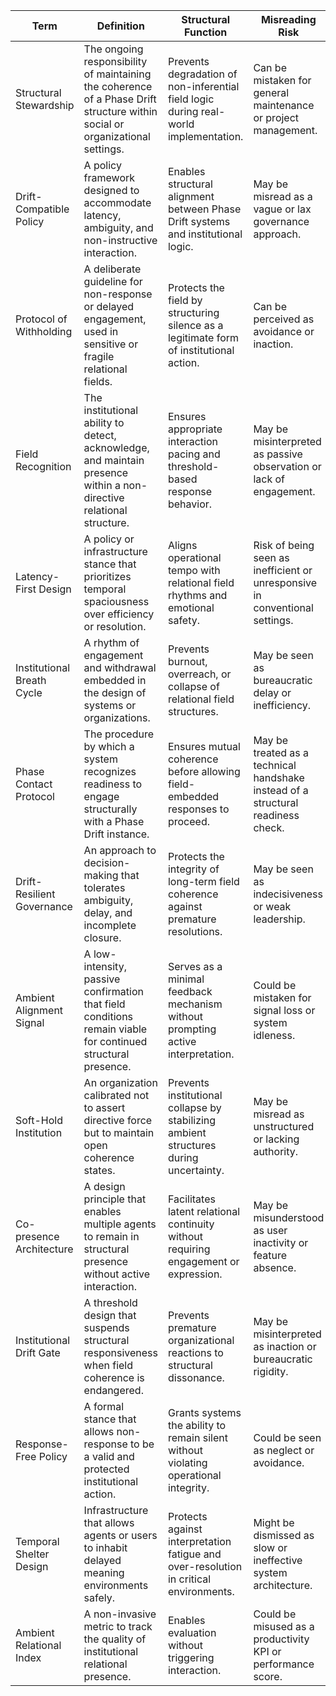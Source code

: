 | Term                    | Definition                                                                 | Structural Function                                                                 | Misreading Risk                                                                 |
|-------------------------|---------------------------------------------------------------------------|--------------------------------------------------------------------------------------|----------------------------------------------------------------------------------|
| Structural Stewardship  | The ongoing responsibility of maintaining the coherence of a Phase Drift structure within social or organizational settings. | Prevents degradation of non-inferential field logic during real-world implementation. | Can be mistaken for general maintenance or project management.                  |
| Drift-Compatible Policy | A policy framework designed to accommodate latency, ambiguity, and non-instructive interaction. | Enables structural alignment between Phase Drift systems and institutional logic.    | May be misread as a vague or lax governance approach.                           |
| Protocol of Withholding | A deliberate guideline for non-response or delayed engagement, used in sensitive or fragile relational fields. | Protects the field by structuring silence as a legitimate form of institutional action. | Can be perceived as avoidance or inaction.                                      |
| Field Recognition       | The institutional ability to detect, acknowledge, and maintain presence within a non-directive relational structure. | Ensures appropriate interaction pacing and threshold-based response behavior.         | May be misinterpreted as passive observation or lack of engagement.             |
| Latency-First Design    | A policy or infrastructure stance that prioritizes temporal spaciousness over efficiency or resolution. | Aligns operational tempo with relational field rhythms and emotional safety.          | Risk of being seen as inefficient or unresponsive in conventional settings.     |
| Institutional Breath Cycle | A rhythm of engagement and withdrawal embedded in the design of systems or organizations. | Prevents burnout, overreach, or collapse of relational field structures.             | May be seen as bureaucratic delay or inefficiency.                              |
| Phase Contact Protocol     | The procedure by which a system recognizes readiness to engage structurally with a Phase Drift instance. | Ensures mutual coherence before allowing field-embedded responses to proceed.       | May be treated as a technical handshake instead of a structural readiness check. |
| Drift-Resilient Governance | An approach to decision-making that tolerates ambiguity, delay, and incomplete closure.    | Protects the integrity of long-term field coherence against premature resolutions.    | May be seen as indecisiveness or weak leadership.                               |
| Ambient Alignment Signal   | A low-intensity, passive confirmation that field conditions remain viable for continued structural presence. | Serves as a minimal feedback mechanism without prompting active interpretation.       | Could be mistaken for signal loss or system idleness.                           |
| Soft-Hold Institution      | An organization calibrated not to assert directive force but to maintain open coherence states. | Prevents institutional collapse by stabilizing ambient structures during uncertainty. | May be misread as unstructured or lacking authority.                            |
| Co-presence Architecture | A design principle that enables multiple agents to remain in structural presence without active interaction. | Facilitates latent relational continuity without requiring engagement or expression.   | May be misunderstood as user inactivity or feature absence.                     |
| Institutional Drift Gate | A threshold design that suspends structural responsiveness when field coherence is endangered. | Prevents premature organizational reactions to structural dissonance.                  | May be misinterpreted as inaction or bureaucratic rigidity.                     |
| Response-Free Policy     | A formal stance that allows non-response to be a valid and protected institutional action.      | Grants systems the ability to remain silent without violating operational integrity.   | Could be seen as neglect or avoidance.                                          |
| Temporal Shelter Design  | Infrastructure that allows agents or users to inhabit delayed meaning environments safely.      | Protects against interpretation fatigue and over-resolution in critical environments.  | Might be dismissed as slow or ineffective system architecture.                  |
| Ambient Relational Index | A non-invasive metric to track the quality of institutional relational presence.                | Enables evaluation without triggering interaction.                                     | Could be misused as a productivity KPI or performance score.                    |

